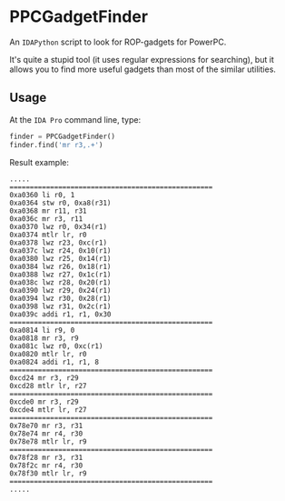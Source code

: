 # PPCGadgetFinder

An `IDAPython` script to look for ROP-gadgets for PowerPC. 

It's quite a stupid tool (it uses regular expressions for searching), but it allows you to find more useful gadgets than most of the similar utilities.

## Usage

At the `IDA Pro` command line, type:

```python
finder = PPCGadgetFinder()
finder.find('mr r3,.+')
```

Result example:

```
.....
==================================================
0xa0360 li r0, 1
0xa0364 stw r0, 0xa8(r31)
0xa0368 mr r11, r31
0xa036c mr r3, r11
0xa0370 lwz r0, 0x34(r1)
0xa0374 mtlr lr, r0
0xa0378 lwz r23, 0xc(r1)
0xa037c lwz r24, 0x10(r1)
0xa0380 lwz r25, 0x14(r1)
0xa0384 lwz r26, 0x18(r1)
0xa0388 lwz r27, 0x1c(r1)
0xa038c lwz r28, 0x20(r1)
0xa0390 lwz r29, 0x24(r1)
0xa0394 lwz r30, 0x28(r1)
0xa0398 lwz r31, 0x2c(r1)
0xa039c addi r1, r1, 0x30
==================================================
0xa0814 li r9, 0
0xa0818 mr r3, r9
0xa081c lwz r0, 0xc(r1)
0xa0820 mtlr lr, r0
0xa0824 addi r1, r1, 8
==================================================
0xcd24 mr r3, r29
0xcd28 mtlr lr, r27
==================================================
0xcde0 mr r3, r29
0xcde4 mtlr lr, r27
==================================================
0x78e70 mr r3, r31
0x78e74 mr r4, r30
0x78e78 mtlr lr, r9
==================================================
0x78f28 mr r3, r31
0x78f2c mr r4, r30
0x78f30 mtlr lr, r9
==================================================
.....
```